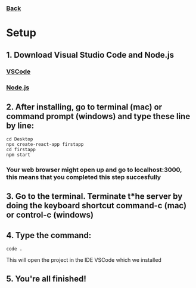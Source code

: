 ### [Back](index.md)
# Setup

## 1. Download Visual Studio Code and Node.js
### [VSCode]()
### [Node.js]()

## 2. After installing, go to terminal (mac) or command prompt (windows) and type these line by line:
    cd Desktop
    npx create-react-app firstapp 
    cd firstapp
    npm start

### Your web browser might open up and go to localhost:3000, this means that you completed this step succesfully

## 3. Go to the terminal. Terminate t*he server by doing the keyboard shortcut command-c (mac) or control-c (windows)

## 4. Type the command:
    code .
 This will open the project in the IDE VSCode which we installed

## 5. You're all finished!
